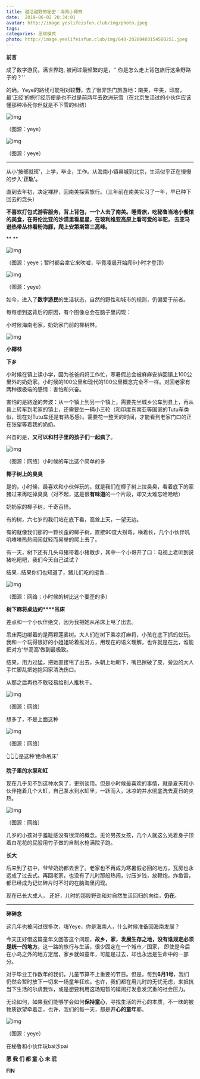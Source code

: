 ```yaml
---
title: 越活越野的秘密：海南小椰林
date:  2019-06-02 20:34:01
avatar: http://image.yeslifeisfun.club/img/photo.jpeg
tags: 
categories: 思维模式
photo: http://image.yeslifeisfun.club/img/640-20200403154500251.jpeg
---
```


**前言**



成了数字游民，满世界跑, 被问过最频繁的是，'' 你是怎么走上背包旅行这条野路子的？'' 

 

的确，Yeye的路线可能相对较**野**。去了很非热门旅游地：南美，中美，印度，最‘正经’的旅行经历便是也不过是前两年去欧洲玩雪（在北京生活过的小伙伴应该懂那种冷死你但就是不下雪的纠结）



![img](http://image.yeslifeisfun.club/img/640-20200403154429880.jpeg)

（图源：yeye）



![img](http://image.yeslifeisfun.club/img/640-20200403154453102.jpeg)

（图源：yeye）



------



从小‘按部就班’，上学，毕业，工作。从海南小镇县城到北京，生活似乎正在慢慢的步入‘**正轨’。**



直到去年初，决定裸辞，回南美探索旅行。（三年前在南美实习了一年，早已种下回去的念头）



**不喜欢打包式游客服务，背上背包，一个人去了南美。睡青旅，吃秘鲁当地小餐馆的美食，在哥伦比亚的沙漠里看星星，在玻利维亚高原上看可爱的羊驼， 去亚马逊热带丛林看粉海豚，爬上安第斯第三高峰。**

**
**

![img](http://image.yeslifeisfun.club/img/640-20200403154456772.jpeg)

（图源：yeye；暂时都会拿它来吹嘘，毕竟凌晨开始爬6小时才登顶）



![img](http://image.yeslifeisfun.club/img/640-20200403154500251.jpeg)

（图源：yeye）





如今，进入了**数字游民**的生活状态，自然的野性和城市的规则，仍偏爱于前者。



每每想到这背后的原因，有个图像总会在脑子里闪现：

小时候海南老家，奶奶家门前的椰树林。



![img](https://mmbiz.qpic.cn/mmbiz_gif/R4MibUTItVc6lrxwh1YLickASXWHQNOUuMcw3sToVmXvXCewPmiaSCkhV7enSv1O5HgA9knd4OVJJeLj6TDN8lMlg/640?wx_fmt=gif&wxfrom=5&wx_lazy=1)



**小椰林**



**下乡**

 

小时候在镇上读小学，因为爸爸妈妈工作忙，寒暑假总会被麻麻安排回镇上100公里外的奶奶家。小时候的100公里和现代的100公里概念完全不一样。对回老家有两种很极端的感情：害怕和兴奋。

 

害怕的是路途的奔波：从一个镇上到另一个镇上，需要先坐城乡公车到县上，再从县上转车到老家的镇上，还需要坐一辆小三轮（和印度东南亚等国家的Tutu车类似，现在对Tutu车还是有熟悉感）。需要花一整天的时间，才能看到老家门口的正在张望等着我的奶奶。

 

兴奋的是，**又可以和村子里的孩子们一起疯了**。



![img](http://image.yeslifeisfun.club/img/640-20200403154504897.jpeg)

（图源：网络）小时候的车比这个简单的多



**椰子树上的臭臭**

 

是的，小时候，最喜欢和小伙伴玩的，就是我们在椰子树上拉臭臭，看着底下的家猪过来再吃掉臭臭（对不起，这是很**有味道**的一个片段，却又太难忘哈哈哈）

 

奶奶家的椰子树，千奇百怪。



有的树，六七岁的我们站在底下看，高耸上天，一望无边。

有的就像我们那的一颗长歪的椰子树，直接90度大拐弯，横着长，几个小伙伴叽叽喳喳热热闹闹就轻而易举的爬上去了。

 

有一天，树下还有几头母猪带着小猪散步，其中一个小哥开了口：电视上老听到说猪吃粑粑，我们今天自己试试？

 

结果…结果你们也知道了，猪儿们吃的挺香…



![img](http://image.yeslifeisfun.club/img/640-20200403154509660.jpeg)

（图源：网络；小时候的树比这个要歪的多）





**树下麻将桌边的****吊床**



差点和一个小伙伴绝交，因为我把她从吊床上甩了出去。



吊床两边绑着的是两颗莲雾树。大人们在树下乘凉打麻将，小孩在底下抓蚂蚁玩。我和一个玩得很好的小姐姐轮着推对方，用现在的语义理解，也许就是在比，谁能把对方‘举高高’做到最极致。

结果，用力过猛，把她直接甩了出去，头朝上地朝下，嘴巴擦破了皮，旁边的大人手忙脚乱把她抱回家清洗伤口。

从那之后再也不敢轻易给别人推秋千。



![img](http://image.yeslifeisfun.club/img/640-20200403154512891.jpeg)

（图源：网络）

想多了，不是上面这种



![img](http://image.yeslifeisfun.club/img/640-20200403154517241.jpeg)

（图源：网络）

👆👆👆是这种‘绝命吊床’





**院子里的水泵和缸**



现在几乎见不到这种水泵了，更别谈用。但是小时候最喜欢的事情，就是夏天和小伙伴拖着几个大缸，自己泵水到水缸里，一跃而入，冰凉的井水彻底洗去夏日的炎热。



![img](http://image.yeslifeisfun.club/img/640-20200403154538084.jpeg)

（图源：网络）



几岁的小孩对于羞耻感没有很深的概念。无论男孩女孩，几个人就这么光着身子顶着白花花的屁股用竹子做的自制水枪满院子跑。





**长大**



后来到了初中，爷爷奶奶都去世了。老家也不再成为寒暑假必回的地方，瓦房也永远成了过去式。再回老家，也没有了儿时那般热闹，讨压岁钱，放鞭炮，炸鱼雷，都已经成为记忆碎片时不时的在脑海里闪现。

 

现在已长大成人， 还好，儿时的那股野劲和对自然生活回归的向往，**仍在**。





------



**碎碎念**



这几年也被问过很多次，嗨Yeye，你是海南人，什么时候准备回海南发展？



今天正好借这篇童年文回答这个问题，**故乡，家，发展生存之地，没有谁规定必须是统一的地方**。这一路的旅行与生活，很少固定在一个城市／国家， 即使是今后在小岛之外的地方定居，家乡就如童年，可能是过去，却也永远是生命中的一部分。

 

对于毕业工作数年的我们，儿童节算不上重要的节日。但是，每到**6月1号**，我们仍然会暂时放下一切来一场童年狂欢。也许，我们都在用儿时的无忧无虑，来抵抗当下生活的尔虞我诈，或是想要利用这场短暂的嬉闹打发愈发沉重的社会压力。

 

无论如何，如果我们能够学会如何**保持童心**，寻找生活的开心的本质，不一昧的被物质欲望牵着走，也许，我们的每一天，都是**开心的童年**耶。



![img](http://image.yeslifeisfun.club/img/640-20200403154543071.jpeg)

（图源：yeye）

在秘鲁和小伙伴玩bai沙pai

**愿 我 们 都 童 心 未 泯**





**FIN**